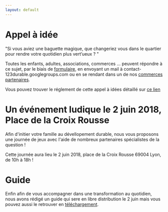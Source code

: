 ```yaml
---
layout: default
---
```


# [](#header-1) Appel à idée

"Si vous aviez une baguette magique, que changeriez vous dans le quartier pour rendre votre quotidien plus
vert’ueux ? " 

Toutes les enfants, adultes, associations, commerces ... peuvent répondre à ce sujet, par le biais de [formulaire](test.fr), en envoyant un mail à contact-123durable.googlegroups.com ou en se rendant dans un de nos [commerces partenaires](test.fr).

Vous pouvez trouver le réglement de cette appel à idées détaillé sur [ce lien](test.fr)


# [](#header-2) Un événement ludique le 2 juin 2018, Place de la Croix Rousse

Afin d'initier votre famille au dévellopement durable, nous vous proposons une journée de jeux avec l'aide de nombreux partenaires spécialistes de la question !

Cette journée aura lieu le 2 juin 2018, place de la Croix Rousse 69004 Lyon, de 10h à 18h ! 

# [](#header-3)Guide

Enfin afin de vous accompagner dans une transformation au quotidien, nous avons rédigé un guide qui sere en libre distribution le 2 juin mais vous pouvez aussi le retrouver en [téléchargement](test.fr).
